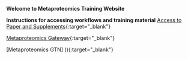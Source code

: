 
**Welcome to Metaproteomics Training Website**

**Instructions for accessing workflows and training material**
[Access to Paper and Supplements](){:target="_blank"}

[Metaproteomics Gateway](z.umn.edu/metaproteomicsgateway){:target="_blank"}

[Metaproteomics GTN] (){:target="_blank"}
